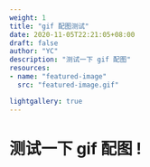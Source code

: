 ```yaml
---
weight: 1
title: "gif 配图测试"
date: 2020-11-05T22:21:05+08:00
draft: false
author: "YC"
description: "测试一下 gif 配图"
resources:
- name: "featured-image"
  src: "featured-image.gif"

lightgallery: true
---
```


# 测试一下 gif 配图 !
